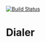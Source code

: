 [![Build Status](https://travis-ci.org/fxos/dialer.svg?branch=master)](https://travis-ci.org/fxos/dialer)

# Dialer
